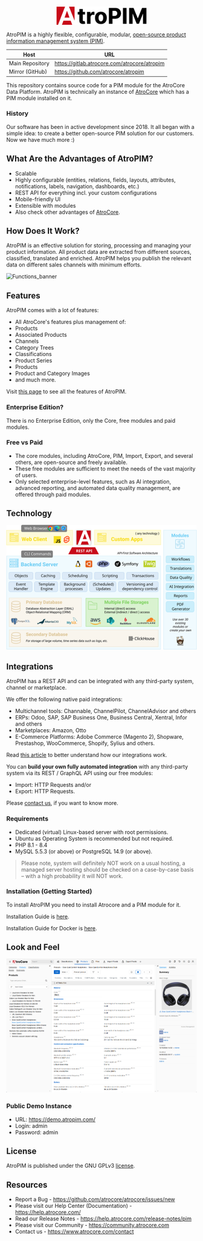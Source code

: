 <p align="center" width="100%">
<img src="_assets/atropim-logo.svg" alt="AtroPIM Logo" height="48">
</p>

AtroPIM is a highly flexible, configurable, modular, [open-source product information management system (PIM)](https://www.atropim.com).

| Host            | URL                                          |
| --------------- | -------------------------------------------- |
| Main Repository | https://gitlab.atrocore.com/atrocore/atropim |
| Mirror (GitHub) | https://github.com/atrocore/atropim          |

This repository contains source code for a PIM module for the AtroCore Data Platform. AtroPIM is technically an instance of [AtroCore](https://github.com/atrocore/atrocore) which has a PIM module installed on it.

### History
Our software has been in active development since 2018. It all began with a simple idea: to create a better open-source PIM solution for our customers.
Now we have much more :)


## What Are the Advantages of AtroPIM?

- Scalable
- Highly configurable (entities, relations, fields, layouts, attributes, notifications, labels, navigation, dashboards, etc.)
- REST API for everything incl. your custom configurations
- Mobile-friendly UI
- Extensible with modules
- Also check other advantages of [AtroCore](https://github.com/atrocore/atrocore).

## How Does It Work?

AtroPIM is an effective solution for storing, processing and managing your product information. All product data are extracted from different sources, classified, translated and enriched. AtroPIM helps you publish the relevant data on different sales channels with minimum efforts. 

![Functions_banner](_assets/how_it_works_scheme__en.png)

## Features

AtroPIM comes with a lot of features:

- All AtroCore's features plus management of:
- Products
- Associated Products
- Channels
- Category Trees
- Classifications
- Product Series
- Products
- Product and Category Images
- and much more.

Visit [this page](https://www.atropim.com/en/features) to see all the features of AtroPIM.

### Enterprise Edition?

There is no Enterprise Edition, only the Core, free modules and paid modules.

### Free vs Paid

- The core modules, including AtroCore, PIM, Import, Export, and several others, are open-source and freely available.
- These free modules are sufficient to meet the needs of the vast majority of users.
- Only selected enterprise-level features, such as AI integration, advanced reporting, and automated data quality management, are offered through paid modules.

## Technology

![Architecture and Technologies](_assets/architecture-and-technologies.svg)


## Integrations

AtroPIM has a REST API and can be integrated with any third-party system, channel or marketplace. 

We offer the following native paid integrations:

- Multichannel tools: Channable, ChannelPilot, ChannelAdvisor and others
- ERPs: Odoo, SAP, SAP Business One, Business Central, Xentral, Infor and others
- Marketplaces: Amazon, Otto
- E-Commerce Platforms: Adobe Commerce (Magento 2), Shopware, Prestashop, WooCommerce, Shopify, Sylius and others.

Read [this article](https://store.atrocore.com/en/atrocore-integrations-for-erp-ecommerce-marketplaces) to better understand how our integrations work.

You can **build your own fully automated integration** with any third-party system via its REST / GraphQL API using our free modules: 
- Import: HTTP Requests and/or 
- Export: HTTP Requests.

Please [contact us](https://www.atropim.com/contact), if you want to know more.


### Requirements

* Dedicated (virtual) Linux-based server with root permissions. 
* Ubuntu as Operating System is recommended but not required.
* PHP 8.1 - 8.4
* MySQL 5.5.3 (or above) or PostgreSQL 14.9 (or above).

> Please note, system will definitely NOT work on a usual hosting, a managed server hosting should be checked on a case-by-case basis – with a high probability it will NOT work.

### Installation (Getting Started)

To install AtroPIM you need to install Atrocore and a PIM module for it.

Installation Guide is [here](https://help.atrocore.com/installation-and-maintenance/installation).

Installation Guide for Docker is [here](https://help.atrocore.com/installation-and-maintenance/installation/docker-configuration).

## Look and Feel

![Product Detail page](_assets/product-detail-page.png)

### Public Demo Instance

- URL: https://demo.atropim.com/
- Login: admin
- Password: admin
     
## License

AtroPIM is published under the GNU GPLv3 [license](LICENSE.txt).

## Resources

- Report a Bug - https://github.com/atrocore/atrocore/issues/new
- Please visit our Help Center (Documentation) - https://help.atrocore.com/
- Read our Release Notes - https://help.atrocore.com/release-notes/pim
- Please visit our Community - https://community.atrocore.com
- Сontact us - https://www.atrocore.com/contact
